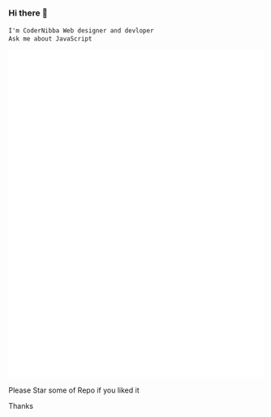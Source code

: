 ### Hi there 👋
    I'm CoderNibba Web designer and devloper
    Ask me about JavaScript

![GitHub metrics](https://github.com/codernibba/codernibba/blob/master/github-metrics.svg)



Please Star some of Repo if you liked it

Thanks
